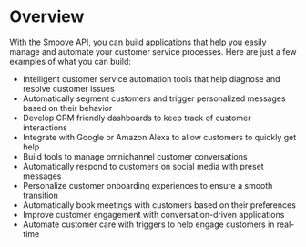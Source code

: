# Overview

With the Smoove API, you can build applications that help you easily manage and
automate your customer service processes. Here are just a few examples of what
you can build:

- Intelligent customer service automation tools that help diagnose and resolve
  customer issues
- Automatically segment customers and trigger personalized messages based on
  their behavior
- Develop CRM friendly dashboards to keep track of customer interactions
- Integrate with Google or Amazon Alexa to allow customers to quickly get help
- Build tools to manage omnichannel customer conversations
- Automatically respond to customers on social media with preset messages
- Personalize customer onboarding experiences to ensure a smooth transition
- Automatically book meetings with customers based on their preferences
- Improve customer engagement with conversation-driven applications
- Automate customer care with triggers to help engage customers in real-time
